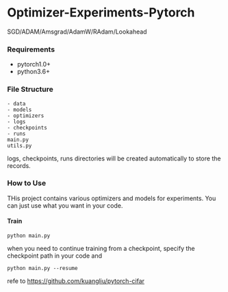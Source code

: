 # Optimizer-Experiments-Pytorch
SGD/ADAM/Amsgrad/AdamW/RAdam/Lookahead

### Requirements
* pytorch1.0+
* python3.6+

### File Structure
```
- data
- models
- optimizers
- logs           
- checkpoints    
- runs           
main.py
utils.py
```
logs, checkpoints, runs directories will be created automatically to store the records.

### How to Use
THis project contains various optimizers and models for experiments. You can just use what you want in your code.
#### Train
```
python main.py
```
when you need to continue training from a checkpoint, specify the checkpoint path in your code and 
```
python main.py --resume
```




refe to https://github.com/kuangliu/pytorch-cifar
